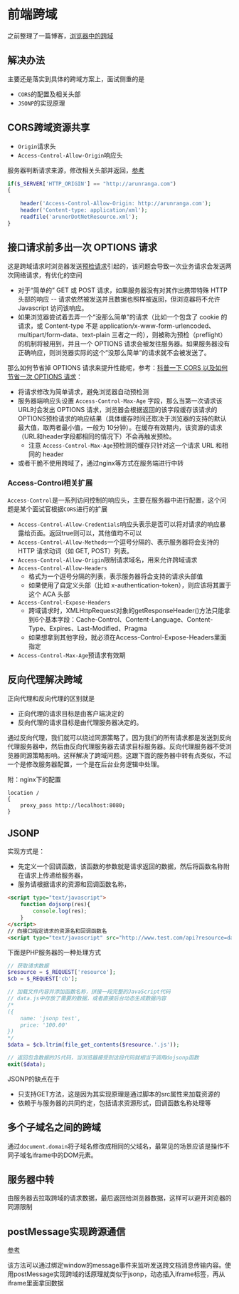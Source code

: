 前端跨域
===

之前整理了一篇博客，[浏览器中的跨域](http://www.shymean.com/article/%E6%B5%8F%E8%A7%88%E5%99%A8%E4%B8%AD%E7%9A%84%E8%B7%A8%E5%9F%9)

## 解决办法
主要还是落实到具体的跨域方案上，面试侧重的是
* `CORS`的配置及相关头部
* `JSONP`的实现原理

## CORS跨域资源共享
* `Origin`请求头
* `Access-Control-Allow-Origin`响应头

服务器判断请求来源，修改相关头部并返回，[参考](https://developer.mozilla.org/zh-CN/docs/Web/HTTP/Server-Side_Access_Control)

```php
if($_SERVER['HTTP_ORIGIN'] == "http://arunranga.com")
{
 
    header('Access-Control-Allow-Origin: http://arunranga.com');
    header('Content-type: application/xml');
    readfile('arunerDotNetResource.xml');
}
```

## 接口请求前多出一次 OPTIONS 请求
这是跨域请求时浏览器发送[预检请求](https://developer.mozilla.org/zh-CN/docs/Web/HTTP/Access_control_CORS#%E9%A2%84%E6%A3%80%E8%AF%B7%E6%B1%82)引起的，该问题会导致一次业务请求会发送两次网络请求，有优化的空间
* 对于“简单的” GET 或 POST 请求，如果服务器没有对其作出携带特殊 HTTP 头部的响应 -- 请求依然被发送并且数据也照样被返回，但浏览器将不允许 Javascript 访问该响应。
* 如果浏览器尝试着去弄一个“没那么简单”的请求（比如一个包含了 cookie 的请求，或 Content-type 不是 application/x-www-form-urlencoded、multipart/form-data、text-plain 三者之一的），则被称为预检（preflight）的机制将被用到，并且一个 OPTIONS 请求会被发往服务器。如果服务器没有正确响应，则浏览器实际的这个“没那么简单”的请求就不会被发送了。


那么如何节省掉 OPTIONS 请求来提升性能呢，参考：[科普一下 CORS 以及如何节省一次 OPTIONS 请求](https://cloud.tencent.com/developer/article/1454464)：
* 将请求修改为简单请求，避免浏览器自动预检测
* 服务器端响应头设置 `Access-Control-Max-Age` 字段，那么当第一次请求该URL时会发出 OPTIONS 请求，浏览器会根据返回的该字段缓存该请求的OPTIONS预检请求的响应结果（具体缓存时间还取决于浏览器的支持的默认最大值，取两者最小值，一般为 10分钟）。在缓存有效期内，该资源的请求（URL和header字段都相同的情况下）不会再触发预检。
    * 注意 `Access-Control-Max-Age`预检测的缓存只针对这一个请求 URL 和相同的 header
* 或者干脆不使用跨域了，通过nginx等方式在服务端进行中转

### Access-Control相关扩展
`Access-Control`是一系列访问控制的响应头，主要在服务器中进行配置，这个问题是某个面试官根据`CORS`进行的扩展
* `Access-Control-Allow-Credentials`响应头表示是否可以将对请求的响应暴露给页面。返回true则可以，其他值均不可以
* `Access-Control-Allow-Methods`一个逗号分隔的、表示服务器将会支持的 HTTP 请求动词（如 GET, POST）列表。
* `Access-Control-Allow-Origin`限制请求域名，用来允许跨域请求
* `Access-Control-Allow-Headers`
    * 格式为一个逗号分隔的列表，表示服务器将会支持的请求头部值
    * 如果使用了自定义头部（比如 x-authentication-token），则应该将其置于这个 ACA 头部
* `Access-Control-Expose-Headers`
    * 跨域请求时，XMLHttpRequest对象的getResponseHeader()方法只能拿到6个基本字段：Cache-Control、Content-Language、Content-Type、Expires、Last-Modified、Pragma
    * 如果想拿到其他字段，就必须在Access-Control-Expose-Headers里面指定
* `Access-Control-Max-Age`预请求有效期


## 反向代理解决跨域
正向代理和反向代理的区别就是
* 正向代理的请求目标是由客户端决定的
* 反向代理的请求目标是由代理服务器决定的。

通过反向代理，我们就可以绕过同源策略了。因为我们的所有请求都是发送到反向代理服务器中，然后由反向代理服务器去请求目标服务器。反向代理服务器不受浏览器同源策略影响。这样解决了跨域问题。这跟下面的服务器中转有点类似，不过一个是修改服务器配置，一个是在后台业务逻辑中处理。

附：nginx下的配置
```
location /
{
	proxy_pass http://localhost:8080;
}
```

## JSONP
实现方式是：
* 先定义一个回调函数，该函数的参数就是请求返回的数据，然后将函数名称附在请求上传递给服务器，
* 服务请根据请求的资源和回调函数名称，
```html
<script type="text/javascript">
    function dojsonp(res){
        console.log(res);
    }
</script>
// 向接口指定请求的资源名和回调函数名
<script type="text/javascript" src="http://www.test.com/api?resource=data&cb=dojsonp"></script>
```

下面是PHP服务器的一种处理方式

```php
// 获取请求数据
$resource = $_REQUEST['resource'];
$cb = $_REQUEST['cb'];

// 加载文件内容并添加函数名称，拼接一段完整的JavaScript代码
// data.js中存放了需要的数据，或者直接后台动态生成数据内容
/* 
({
    name: 'jsonp test',
    price: '100.00'
}) 
*/
$data = $cb.ltrim(file_get_contents($resource.'.js'));

// 返回包含数据的JS代码，当浏览器接受到这段代码就相当于调用dojsonp函数
exit($data);
```

JSONP的缺点在于
* 只支持GET方法，这是因为其实现原理是通过脚本的src属性来加载资源的
* 依赖于与服务器的共同约定，包括请求资源形式，回调函数名称处理等

## 多个子域名之间的跨域
通过`document.domain`将子域名修改成相同的父域名，最常见的场景应该是操作不同子域名iframe中的DOM元素。

## 服务器中转
由服务器去拉取跨域的请求数据，最后返回给浏览器数据，这样可以避开浏览器的同源限制

## postMessage实现跨源通信
[参考](https://developer.mozilla.org/zh-CN/docs/Web/API/Window/postMessage)

该方法可以通过绑定window的message事件来监听发送跨文档消息传输内容。使用postMessage实现跨域的话原理就类似于jsonp，动态插入iframe标签，再从iframe里面拿回数据